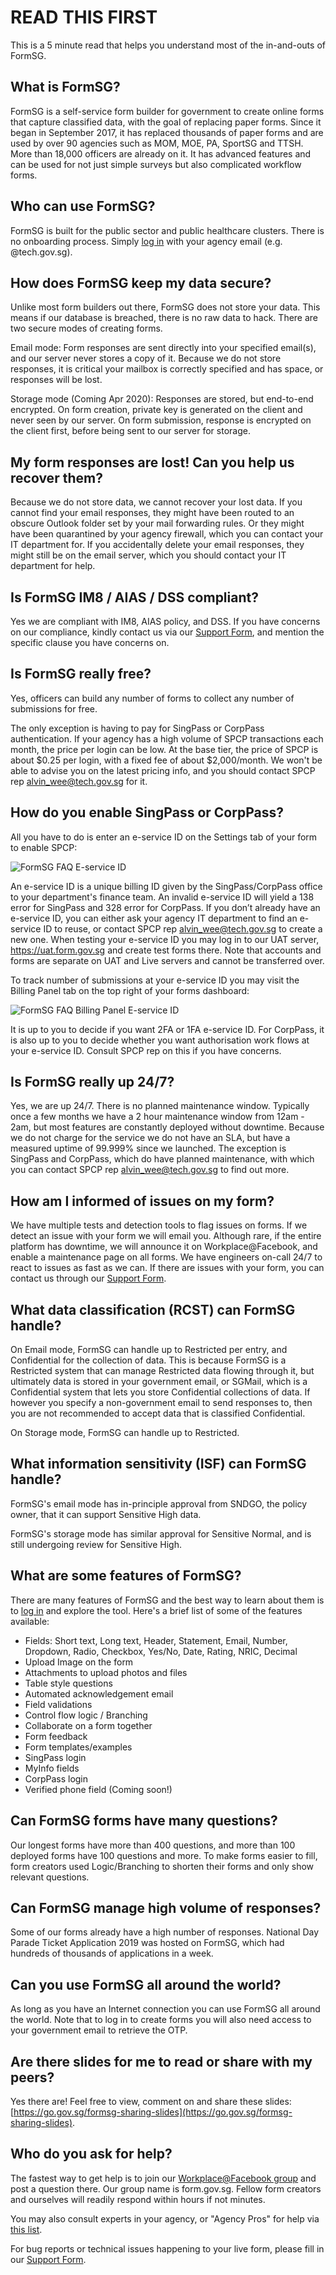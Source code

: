 # READ THIS FIRST

This is a 5 minute read that helps you understand most of the in-and-outs of FormSG.

## What is FormSG?

FormSG is a self-service form builder for government to create online forms that capture classified data, with the goal of replacing paper forms. Since it began in September 2017, it has replaced thousands of paper forms and are used by over 90 agencies such as MOM, MOE, PA,  SportSG and TTSH. More than 18,000 officers are already on it. It has advanced features and can be used for not just simple surveys but also complicated workflow forms.

## Who can use FormSG?

FormSG is built for the public sector and public healthcare clusters. There is no onboarding process. Simply [log in](https://form.gov.sg/#!/signin) with your agency email (e.g. @tech.gov.sg).

## How does FormSG keep my data secure?

Unlike most form builders out there, FormSG does not store your data. This means if our database is breached, there is no raw data to hack. There are two secure modes of creating forms.

Email mode: Form responses are sent directly into your specified email(s), and our server never stores a copy of it. Because we do not store responses, it is critical your mailbox is correctly specified and has space, or responses will be lost.

Storage mode (Coming Apr 2020): Responses are stored, but end-to-end encrypted. On form creation, private key is generated on the client and never seen by our server. On form submission, response is encrypted on the client first, before being sent to our server for storage.

## My form responses are lost! Can you help us recover them?

Because we do not store data, we cannot recover your lost data. If you cannot find your email responses, they might have been routed to an obscure Outlook folder set by your mail forwarding rules. Or they might have been quarantined by your agency firewall, which you can contact your IT department for. If you accidentally delete your email responses, they might still be on the email server, which you should contact your IT department for help.

## Is FormSG IM8 / AIAS / DSS compliant?

Yes we are compliant with IM8, AIAS policy, and DSS. If you have concerns on our compliance, kindly contact us via our [Support Form](https://go.gov.sg/formsg-support), and mention the specific clause you have concerns on.

## Is FormSG really free?

Yes, officers can build any number of forms to collect any number of submissions for free. 

The only exception is having to pay for SingPass or CorpPass authentication. If your agency has a high volume of SPCP transactions each month, the price per login can be low. At the base tier, the price of SPCP is about $0.25 per login, with a fixed fee of about $2,000/month. We won't be able to advise you on the latest pricing info, and you should contact SPCP rep [alvin_wee@tech.gov.sg](mailto:alvin_wee@tech.gov.sg) for it.

## How do you enable SingPass or CorpPass?

All you have to do is enter an e-service ID on the Settings tab of your form to enable SPCP:

![FormSG FAQ E-service ID](https://s3-ap-southeast-1.amazonaws.com/misc.form.gov.sg/faq-singpass.png "FormSG FAQ E-service ID")

An e-service ID is a unique billing ID given by the SingPass/CorpPass office to your department's finance team. An invalid e-service ID will yield a 138 error for SingPass and 328 error for CorpPass. If you don’t already have an e-service ID, you can either ask your agency IT department to find an e-service ID to reuse, or contact SPCP rep [alvin_wee@tech.gov.sg](mailto:alvin_wee@tech.gov.sg) to create a new one. When testing your e-service ID you may log in to our UAT server, https://uat.form.gov.sg and create test forms there. Note that accounts and forms are separate on UAT and Live servers and cannot be transferred over.

To track number of submissions at your e-service ID you may visit the Billing Panel tab on the top right of your forms dashboard:

![FormSG FAQ Billing Panel E-service ID](https://s3-ap-southeast-1.amazonaws.com/misc.form.gov.sg/faq-billing-eservice.png "FormSG FAQ Billing Panel E-service ID")

It is up to you to decide if you want 2FA or 1FA e-service ID. For CorpPass, it is also up to you to decide whether you want authorisation work flows at your e-service ID. Consult SPCP rep on this if you have concerns. 

## Is FormSG really up 24/7?

Yes, we are up 24/7. There is no planned maintenance window. Typically once a few months we have a 2 hour maintenance window from 12am - 2am, but most features are constantly deployed without downtime. Because we do not charge for the service we do not have an SLA, but have a measured uptime of 99.999% since we launched. The exception is SingPass and CorpPass, which do have planned maintenance, with which you can contact SPCP rep [alvin_wee@tech.gov.sg](mailto:alvin_wee@tech.gov.sg) to find out more.

## How am I informed of issues on my form?

We have multiple tests and detection tools to flag issues on forms. If we detect an issue with your form we will email you. Although rare, if the entire platform has downtime, we will announce it on Workplace@Facebook, and enable a maintenance page on all forms. We have engineers on-call 24/7 to react to issues as fast as we can. If there are issues with your form, you can contact us through our [Support Form](https://go.gov.sg/formsg-support).

## What data classification (RCST) can FormSG handle?

On Email mode, FormSG can handle up to Restricted per entry, and Confidential for the collection of data. This is because FormSG is a Restricted system that can manage Restricted data flowing through it, but ultimately data is stored in your government email, or SGMail, which is a Confidential system that lets you store Confidential collections of data. If however you specify a non-government email to send responses to, then you are not recommended to accept data that is classified Confidential.

On Storage mode, FormSG can handle up to Restricted. 

## What information sensitivity (ISF) can FormSG handle?

FormSG's email mode has in-principle approval from SNDGO, the policy owner, that it can support Sensitive High data. 

FormSG's storage mode has similar approval for Sensitive Normal, and is still undergoing review for Sensitive High.

## What are some features of FormSG?

There are many features of FormSG and the best way to learn about them is to [log in](https://form.gov.sg/#!/signin) and explore the tool. Here's a brief list of some of the features available:
- Fields: Short text, Long text, Header, Statement, Email, Number, Dropdown, Radio, Checkbox, Yes/No, Date, Rating, NRIC, Decimal
- Upload Image on the form
- Attachments to upload photos and files
- Table style questions
- Automated acknowledgement email
- Field validations
- Control flow logic / Branching
- Collaborate on a form together
- Form feedback
- Form templates/examples
- SingPass login
- MyInfo fields
- CorpPass login
- Verified phone field (Coming soon!)

## Can FormSG forms have many questions?

Our longest forms have more than 400 questions, and more than 100 deployed forms have 100 questions and more. To make forms easier to fill, form creators used Logic/Branching to shorten their forms and only show relevant questions.

## Can FormSG manage high volume of responses?

Some of our forms already have a high number of responses. National Day Parade Ticket Application 2019 was hosted on FormSG, which had hundreds of thousands of applications in a week.

## Can you use FormSG all around the world?

As long as you have an Internet connection you can use FormSG all around the world. Note that to log in to create forms you will also need access to your government email to retrieve the OTP.

## Are there slides for me to read or share with my peers?

Yes there are! Feel free to view, comment on and share these slides: [https://go.gov.sg/formsg-sharing-slides](https://go.gov.sg/formsg-sharing-slides).

## Who do you ask for help?

The fastest way to get help is to join our [Workplace@Facebook group](https://onepublicservice.facebook.com/groups/299464690543915/) and post a question there. Our group name is form.gov.sg. Fellow form creators and ourselves will readily respond within hours if not minutes. 

You may also consult experts in your agency, or "Agency Pros" for help via [this list](/AskAPro.html).

For bug reports or technical issues happening to your live form, please fill in our [Support Form](https://go.gov.sg/formsg-support).
